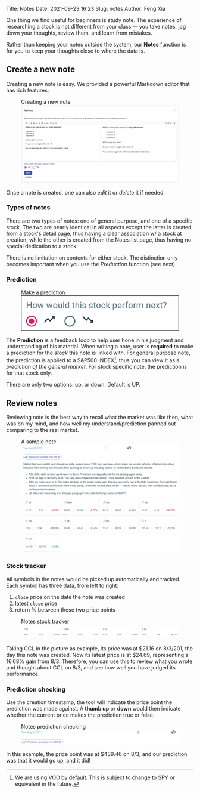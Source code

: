 Title: Notes
Date: 2021-09-23 16:23
Slug: notes
Author: Feng Xia

One thing we find useful for beginners is study note. The experience
of researching a stock is not different from your class &mdash; you
take notes, jog down your thoughts, review them, and learn from
mistakes.

Rather than keeping your notes outside the system, our **Notes**
function is for you to keep your thoughts close to where the data is.

## Create a new note

Creating a new note is easy. We provided a powerful Markdown editor
that has rich features.

<figure class="col s12">
    <figcaption>Creating a new note</figcaption>
    <img src="images/new%20notes.png"/>
</figure>

Once a note is created, one can also _edit_ it or _delete_ it if needed.

### Types of notes

There are two types of notes: one of general purpose, and one of a
specific stock. The two are nearly identical in all aspects except the
latter is created from a stock's detail page, thus having a clear
association w/ a stock at creation, while the other is created from
the Notes list page, thus having no special dedication to a stock.

There is no limitation on contents for either stock. The distinction
only becomes important when you use the _Preduction_ function (see next).


### Prediction

<figure class="col s12">
    <figcaption>Make a prediction</figcaption>
    <img src="images/notes%20prediction.png"/>
</figure>

The **Prediction** is a feedback loop to help user hone in his
judgment and understanding of his material. When writing a note, user
is **required** to make a prediction for the _stock_ this note is
linked with. For general purpose note, the prediction is applied to a
S&P500 INDEX[^1], thus you can view it as a _prediction of the general
market_. For stock specific note, the prediction is for that stock
only.

There are only two options: up, or down. Default is UP.

## Review notes

Reviewing note is the best way to recall what the market was like
then, what was on my mind, and how well my understand/prediction
panned out comparing to the real market.

<figure class="col s12">
    <figcaption>A sample note</figcaption>
    <img src="images/notes.png"/>
</figure>


### Stock tracker

All symbols in the notes would be picked up automatically and
tracked. Each symbol has three data, from left to right:

1. `close` price on the date the note was created
2. latest `close` price
3. return % between these two price points

<figure class="col s12">
    <figcaption>Notes stock tracker</figcaption>
    <img src="images/notes%20stock%20tracker.png"/>
</figure>

Taking CCL in the picture as example, its price was at $21.16 on
8/3/201, the day this note was created. Now its latest price is at
$24.69, representing a 16.68% gain from 8/3. Therefore, you can use
this to review what you wrote and thought about CCL on 8/3, and see
how well you have judged its performance.

### Prediction checking

Use the creation timestamp, the tool will indicate the price point the
prediction was made against. A **thumb up** or **down** would then
indicate whether the current price makes the prediction true or false.

<figure class="col s12">
    <figcaption>Notes prediction checking</figcaption>
    <img src="images/notes%20prediction%20checking.png"/>
</figure>

In this example, the price point was at $439.46 on 8/3, and our
prediction was that it would go up, and it did!

[^1]: We are using VOO by default. This is subject to change to SPY or
    equivalent in the future.
